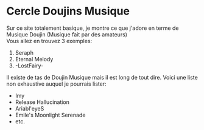 # Cercle Doujins Musique 
Sur ce site totalement basique, je montre ce que j'adore en terme de Musique Doujin (Musique fait par des amateurs) <br>
Vous allez en trouvez 3 exemples:
1. Seraph
2. Eternal Melody
3. -LostFairy-

Il existe de tas de Doujin Musique mais il est long de tout dire. Voici une liste non exhaustive auquel je pourrais lister:

* Imy
* Release Hallucination
* Ariabl'eyeS
* Emile's Moonlight Serenade
* etc.